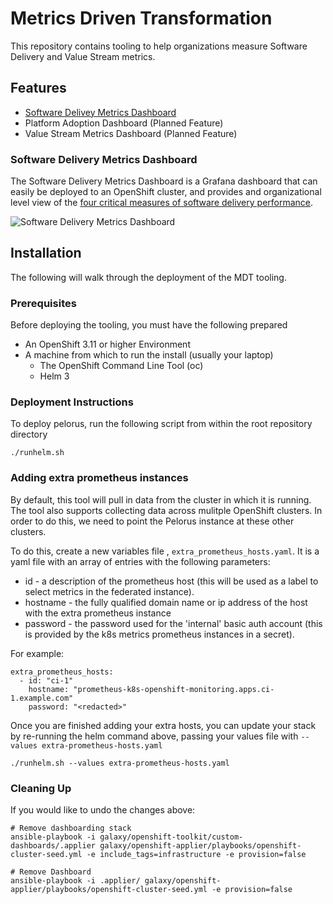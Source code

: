 # Metrics Driven Transformation

This repository contains tooling to help organizations measure Software Delivery and Value Stream metrics.

## Features

* [Software Delivey Metrics Dashboard](#software-delivery-metrics-dashboard)
* Platform Adoption Dashboard (Planned Feature)
* Value Stream Metrics Dashboard (Planned Feature)

### Software Delivery Metrics Dashboard

The Software Delivery Metrics Dashboard is a Grafana dashboard that can easily be deployed to an OpenShift cluster, and provides and organizational level view of the [four critical measures of software delivery performance](https://blog.openshift.com/exploring-a-metrics-driven-approach-to-transformation/).

![Software Delivery Metrics Dashboard](media/sdm-dashboard.png)

## Installation

The following will walk through the deployment of the MDT tooling.

### Prerequisites

Before deploying the tooling, you must have the following prepared

* An OpenShift 3.11 or higher Environment
* A machine from which to run the install (usually your laptop)
  * The OpenShift Command Line Tool (oc)
  * Helm 3

### Deployment Instructions

To deploy pelorus, run the following script from within the root repository directory

```
./runhelm.sh
```

### Adding extra prometheus instances

By default, this tool will pull in data from the cluster in which it is running. The tool also supports collecting data across mulitple OpenShift clusters. In order to do this, we need to point the Pelorus instance at these other clusters.

To do this, create a new variables file , `extra_prometheus_hosts.yaml`.  It is a yaml file with an array of entries with the following parameters:

* id - a description of the prometheus host (this will be used as a label to select metrics in the federated instance).
* hostname - the fully qualified domain name or ip address of the host with the extra prometheus instance
* password - the password used for the 'internal' basic auth account (this is provided by the k8s metrics prometheus instances in a secret).

For example:

    extra_prometheus_hosts:
      - id: "ci-1"
        hostname: "prometheus-k8s-openshift-monitoring.apps.ci-1.example.com"
        password: "<redacted>"

Once you are finished adding your extra hosts, you can update your stack by re-running the helm command above, passing your values file with `--values extra-prometheus-hosts.yaml`

```
./runhelm.sh --values extra-prometheus-hosts.yaml
```

### Cleaning Up

If you would like to undo the changes above:

    # Remove dashboarding stack
    ansible-playbook -i galaxy/openshift-toolkit/custom-dashboards/.applier galaxy/openshift-applier/playbooks/openshift-cluster-seed.yml -e include_tags=infrastructure -e provision=false

    # Remove Dashboard
    ansible-playbook -i .applier/ galaxy/openshift-applier/playbooks/openshift-cluster-seed.yml -e provision=false
